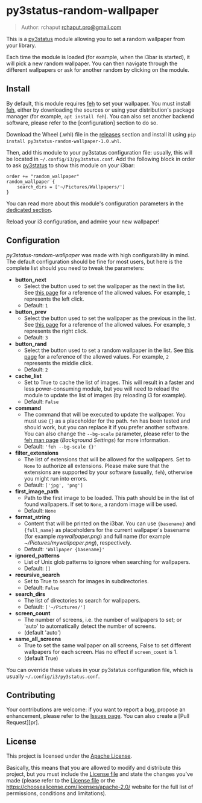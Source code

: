 # py3status-random-wallpaper
> Author: rchaput <rchaput.pro@gmail.com>

This is a [py3status] module allowing you to set a random wallpaper from
your library.

Each time the module is loaded (for example, when the i3bar is started), it
will pick a new random wallpaper. You can then navigate through the different
wallpapers or ask for another random by clicking on the module.

## Install

By default, this module requires [feh] to set your wallpaper. You must
install [feh], either by downloading the sources or using your
distribution's package manager (for example, `apt install feh`).
You can also set another backend software, please refer to the [configuration]
section to do so.

Download the Wheel (.whl) file in the [releases] section and install it using
`pip install py3status-random-wallpaper-1.0.whl`.

Then, add this module to your py3status configuration file: usually, this
will be located in `~/.config/i3/py3status.conf`. 
Add the following block in order to ask [py3status] to show this module on
your i3bar:
```
order += "random_wallpaper"
random_wallpaper {
    search_dirs = ['~/Pictures/Wallpapers/']
}
```

You can read more about this module's configuration parameters in the 
[dedicated section](#configuration).

Reload your i3 configuration, and admire your new wallpaper!


## Configuration

*py3status-random-wallpaper* was made with high configurability in mind.
The default configuration should be fine for most users, but here is the
complete list should you need to tweak the parameters:

+ **button_next**
  + Select the button used to set the wallpaper as the next
    in the list. See [this page][buttons] for a reference of the allowed
    values. For example, `1` represents the left click.
  + Default: `1`
+ **button_prev**
  + Select the button used to set the wallpaper as the previous
    in the list.  See [this page][buttons] for a reference of the allowed
    values. For example, `3` represents the right click.
  + Default: `3`
+ **button_rand**
  + Select the button used to set a random wallpaper in the list. See
    [this page][buttons] for a reference of the allowed values. For example,
    `2` represents the middle click.
  + Default: `2`
+ **cache_list**
  + Set to True to cache the list of images. This will result
    in a faster and less power-consuming module, but you will need to
    reload the module to update the list of images (by reloading i3 for
    example).
  + Default: `False`
+ **command**
  + The command that will be executed to update the wallpaper. You must
    use `{}` as a placeholder for the path. `feh` has been tested and should
    work, but you can replace it if you prefer another software. You can
    also change the `--bg-scale` parameter, please refer to the 
    [feh man page][feh-man] (*Background Settings*) for more information.
  + Default: `'feh --bg-scale {}'`
+ **filter_extensions**
  + The list of extensions that will be allowed for the
    wallpapers. Set to `None` to authorize all extensions. Please make sure
    that the extensions are supported by your software (usually, `feh`),
    otherwise you might run into errors.
  + Default: `['jpg', 'png']`
+ **first_image_path**
  + Path to the first image to be loaded. This path should
    be in the list of found wallpapers. If set to `None`, a random image
    will be used. 
  + Default: `None`
+ **format_string**
  + Content that will be printed on the i3bar. You can use `{basename}` and
    `{full_name}` as placeholders for the current wallpaper's basename
    (for example *mywallpaper.png*) and full name (for example 
    *~/Pictures/mywallpaper.png*), respectively.
  + Default: `'Wallpaper {basename}'`
+ **ignored_patterns**
  + List of Unix glob patterns to ignore when searching for wallpapers.
  + Default: `[]`
+ **recursive_search**
  + Set to True to search for images in subdirectories.
  + Default: `False`
+ **search_dirs**
  + The list of directories to search for wallpapers.
  + Default: `['~/Pictures/']`
+ **screen_count**
  + The number of screens, i.e. the number of wallpapers to set; or 'auto' 
    to automatically detect the number of screens.
  + (default 'auto')
+ **same_all_screens**
  + True to set the same wallpaper on all screens, False to set different 
    wallpapers for each screen. Has no effect if `screen_count` is 1.
  + (default True)
  
You can override these values in your py3status configuration file,
which is usually `~/.config/i3/py3status.conf`.


## Contributing

Your contributions are welcome: if you want to report a bug, propose an
enhancement, please refer to the [Issues page][issues]. You can also create
a [Pull Request][pr].


## License

This project is licensed under the [Apache License][license].

Basically, this means that you are allowed to modify and distribute this
project, but you must include the [License file][license] and state the
changes you've made (please refer to the [License file][license] or the
https://choosealicense.com/licenses/apache-2.0/ website for the full
list of permissions, conditions and limitations).



[py3status]: https://github.com/ultrabug/py3status/ "py3status on GitHub"
[feh]: https://feh.finalrewind.org/ "feh's project page"
[releases]: https://github.com/rchaput/py3status-random-wallpaper/releases "py3status-random-wallpaper releases page on GitHub"
[issues]: https://github.com/rchaput/py3status-random-wallpaper/issues "py3status-random-wallpaper issues page on GitHub"
[buttons]: https://py3status.readthedocs.io/en/latest/configuration.html#custom-click-events "py3status documentation"
[feh-man]: https://linux.die.net/man/1/feh "feh man page"
[license]: ./LICENSE
